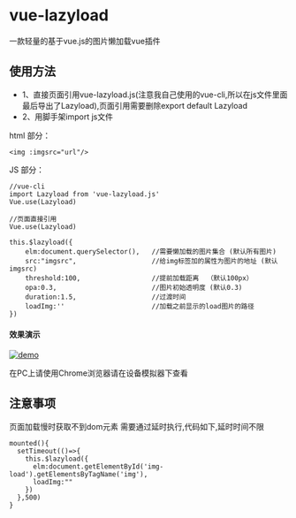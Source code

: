 # vue-lazyload
一款轻量的基于vue.js的图片懒加载vue插件
## 使用方法 
* 1、直接页面引用vue-lazyload.js(注意我自己使用的vue-cli,所以在js文件里面最后导出了Lazyload),页面引用需要删除export default Lazyload
* 2、用脚手架import js文件


html 部分：
```
<img :imgsrc="url"/>
```
JS 部分：

```
//vue-cli
import Lazyload from 'vue-lazyload.js'
Vue.use(Lazyload)

//页面直接引用
Vue.use(Lazyload)

this.$lazyload({
    elm:document.querySelector(),   //需要懒加载的图片集合 (默认所有图片)
    src:"imgsrc",	                //给img标签加的属性为图片的地址 (默认imgsrc)
    threshold:100,	                //提前加载距离  （默认100px）
    opa:0.3,		                //图片初始透明度 (默认0.3)
    duration:1.5,	                //过渡时间
    loadImg:''                      //加载之前显示的load图片的路径
})
```
#### 效果演示
[![demo](http://mp.hks360.com:13001/cnode/static/img/erwei.png)](http://mp.hks360.com:13001/app)

在PC上请使用Chrome浏览器请在设备模拟器下查看
## 注意事项
页面加载慢时获取不到dom元素 需要通过延时执行,代码如下,延时时间不限
```
mounted(){
  setTimeout(()=>{
    this.$lazyload({
      elm:document.getElementById('img-load').getElementsByTagName('img'),
      loadImg:""
    })
  },500)
}
```

